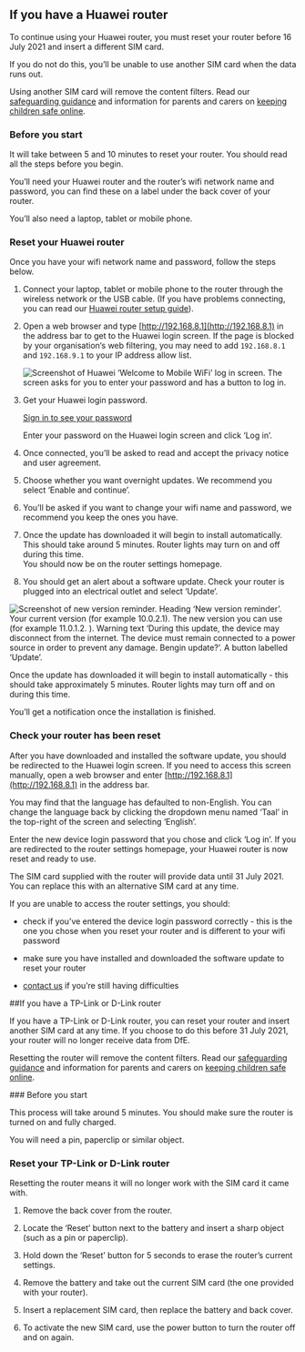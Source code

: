 ## If you have a Huawei router  

To continue using your Huawei router, you must reset your router before 16 July 2021 and insert a different SIM card.

If you do not do this, you’ll be unable to use another SIM card when the data runs out.

Using another SIM card will remove the content filters. Read our [safeguarding guidance](/devices/safeguarding-for-device-users) and information for parents and carers on [keeping children safe online](https://www.gov.uk/government/publications/coronavirus-covid-19-keeping-children-safe-online/coronavirus-covid-19-support-for-parents-and-carers-to-keep-children-safe-online).

### Before you start

It will take between 5 and 10 minutes to reset your router. You should read all the steps before you begin.

You’ll need your Huawei router and the router’s wifi network name and password, you can find these on a label under the back cover of your router.

You’ll also need a laptop, tablet or mobile phone.

### Reset your Huawei router

Once you have your wifi network name and password, follow the steps below.

1. Connect your laptop, tablet or mobile phone to the router through the wireless network or the USB cable. (If you have problems connecting, you can read our [Huawei router setup guide](/devices/4g-user-guidance#setting-up-a-huawei-router)).

1. Open a web browser and type [http://192.168.8.1](http://192.168.8.1) in the address bar to get to the Huawei login screen. If the page is blocked by your organisation‘s web filtering, you may need to add `192.168.8.1` and `192.168.9.1` to your IP address allow list.

    ![Screenshot of Huawei ‘Welcome to Mobile WiFi’ log in screen. The screen asks for you to enter your password and has a button to log in.](/devices/huawei-router-log-in.png)

1. Get your Huawei login password.

    <a href="/sign-in" class="govuk-link app-emphasis-link">
      Sign in to see your password
    </a>

    Enter your password on the Huawei login screen and click ‘Log in’.

1. Once connected, you’ll be asked to read and accept the privacy notice and user agreement.

1. Choose whether you want overnight updates. We recommend you select ‘Enable and continue’.

1. You’ll be asked if you want to change your wifi name and password, we recommend you keep the ones you have.

1. Once the update has downloaded it will begin to install automatically. This should take around 5 minutes. Router lights may turn on and off during this time.  
   You should now be on the router settings homepage.

1. You should get an alert about a software update. Check your router is plugged into an electrical outlet and select ‘Update‘.

![Screenshot of new version reminder. Heading ‘New version reminder’. Your current version (for example 10.0.2.1). The new version you can use (for example 11.0.1.2. ). Warning text ‘During this update, the device may disconnect from the internet. The device must remain connected to a power source in order to prevent any damage. Bengin update?’. A button labelled ‘Update’.](/devices/huawei-update-version.png)

Once the update has downloaded it will begin to install automatically - this should take approximately 5 minutes. Router lights may turn off and on during this time.

You’ll get a notification once the installation is finished.

### Check your router has been reset

After you have downloaded and installed the software update, you should be redirected to the Huawei login screen. If you need to access this screen manually, open a web browser and enter [http://192.168.8.1](http://192.168.8.1) in the address bar.

<div class="govuk-inset-text">
  You may find that the language has defaulted to non-English. You can change the language back by clicking the dropdown menu named ‘Taal’ in the top-right of the screen and selecting ‘English’.
</div>

Enter the new device login password that you chose and click ‘Log in’. If you are redirected to the router settings homepage, your Huawei router is now reset and ready to use.

The SIM card supplied with the router will provide data until 31 July 2021. You can replace this with an alternative SIM card at any time.

If you are unable to access the router settings, you should:

- check if you’ve entered the device login password correctly - this is the one you chose when you reset your router and is different to your wifi password

- make sure you have installed and downloaded the software update to reset your router

- [contact us](/get-support) if you’re still having difficulties

##If you have a TP-Link or D-Link router 

If you have a TP-Link or D-Link router, you can reset your router and insert another SIM card at any time. If you choose to do this before 31 July 2021, your router will no longer receive data from DfE.

Resetting the router will remove the content filters. Read our [safeguarding guidance](devices/safeguarding-for-device-users) and information for parents and carers on [keeping children safe online](https://www.gov.uk/government/publications/coronavirus-covid-19-keeping-children-safe-online/coronavirus-covid-19-support-for-parents-and-carers-to-keep-children-safe-online).

### Before you start

This process will take around 5 minutes. You should make sure the router is turned on and fully charged.

You will need a pin, paperclip or similar object.

### Reset your <span class="app-no-wrap">TP-Link</span> or <span class="app-no-wrap">D-Link</span> router

Resetting the router means it will no longer work with the SIM card it came with. 

1. Remove the back cover from the router. 

1. Locate the ‘Reset’ button next to the battery and insert a sharp object (such as a pin or paperclip).

1. Hold down the ‘Reset’ button for 5 seconds to erase the router’s current settings.

1. Remove the battery and take out the current SIM card (the one provided with your router).

1. Insert a replacement SIM card, then replace the battery and back cover.

1. To activate the new SIM card, use the power button to turn the router off and on again.
